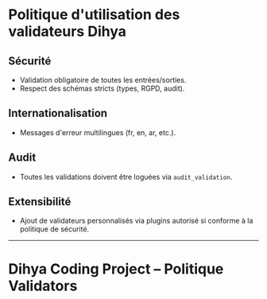 # Politique d'utilisation des validateurs Dihya

## Sécurité
- Validation obligatoire de toutes les entrées/sorties.
- Respect des schémas stricts (types, RGPD, audit).

## Internationalisation
- Messages d'erreur multilingues (fr, en, ar, etc.).

## Audit
- Toutes les validations doivent être loguées via `audit_validation`.

## Extensibilité
- Ajout de validateurs personnalisés via plugins autorisé si conforme à la politique de sécurité.

---

# Dihya Coding Project – Politique Validators
